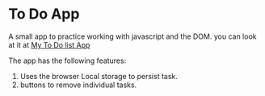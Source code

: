 # To Do App
A small app to practice working with javascript and the DOM.
you can look at it at [My To Do list App](https://kind-goldberg-298b2e.netlify.app/)

The app has the following features:
1. Uses the browser Local storage to persist task.
2. buttons to remove individual tasks.